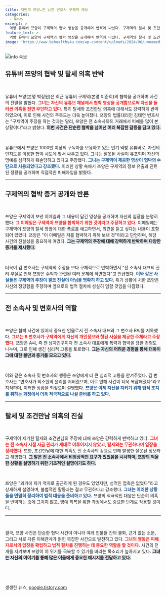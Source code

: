 ```yaml
---
title: 재반격 쯔양…전 남친 변호사 구제역 제보
categories:
  - News
excerpt: >
  먹방 유튜버 쯔양이 구제역의 협박 영상을 공개하며 반격에 나섰다. 구제역의 탈세 및 조건 만남 의혹에 강력히 반박한 쯔양은 자신의 억울한 피해를 증명할 증거를 제시해 관심을 끌고 있다.
feature_text: >
  먹방 유튜버 쯔양이 구제역의 협박 영상을 공개하며 반격에 나섰다. 구제역의 탈세 및 조건 만남 의혹에 강력히 반박한 쯔양은 자신의 억울한 피해를 증명할 증거를 제시해 관심을 끌고 있다.
image: 'https://www.behealthy4u.com/wp-content/uploads/2024/06/unnamed-file.png'
---
```


<p><img src="https://www.behealthy4u.com/wp-content/uploads/2024/06/unnamed-file.png" alt="info 속보" /></p>

<h2 data-ke-size="size26">유튜버 쯔양의 협박 및 탈세 의혹 반박</h2>

<p data-ke-size="size16">&nbsp;</p>

<p>유튜버 쯔양(본명 박정원)은 최근 유튜버 구제역(본명 이준희)의 협박을 공개하며 사건의 전말을 밝혔다. <b><span style="color: #ee2323;">그녀는 자신의 유튜브 채널에서 협박 영상을 공개함으로써 자신을 둘러싼 의혹을 전면 부인하고 있다.</span></b> 특히 탈세와 조건만남 의혹에 대해서도 강력하게 반박하였으며, 이로 인해 사건의 주목도는 더욱 높아졌다. 쯔양의 법률대리인 김태연 변호사는 "구제역이 주장을 하는 것과는 달리, 쯔양은 전 소속사와의 거래에서 피해를 많이 본 상황이다"라고 밝혔다. <b><span style="background-color: #21538527;">이번 사건은 단순한 협박을 넘어선 여러 복잡한 갈등을 담고 있다.</span></b> </p>

<p data-ke-size="size16">&nbsp;</p>

<p>유튜브에서 쯔양은 1000만 이상의 구독자를 보유하고 있는 인기 먹방 유튜버로, 자신의 인지도를 이용한 협박 시도에 맞서 싸우고 있다. 그녀는 잘못된 사실이 유포되며 자신의 명예를 심각하게 훼손당하고 있다고 주장했다. <b><span style="color: #1a5490;">그녀는 구제역이 제공한 영상이 협박의 수단으로 사용되었다고 강조했다.</span></b> 이러한 상황 속에서 쯔양은 구제역의 정보 유출과 관련된 정황을 공개하며 직접적인 피해자임을 밝혔다.</p>

<hr>

<h2 data-ke-size="size26">구제역의 협박 증거 공개와 반론</h2>

<p data-ke-size="size16">&nbsp;</p>

<p>쯔양은 구제역이 보낸 이메일과 그 내용이 담긴 영상을 공개하며 자신의 입장을 분명히 했다. <b><span style="color: #ee2323;">그 이메일은 구제역이 쯔양을 협박하기 위한 것이라고 주장하고 있다.</span></b> 이메일에는 구제역이 쯔양의 탈세 방법에 대한 폭로를 예고하면서, 의견을 듣고 싶다는 내용이 포함되어 있었다. 쯔양은 "이 이메일은 저를 협박하기 위해 보낸 것"이라고 단언하며, 해당 사건의 진실성을 중요하게 여겼다. <b><span style="background-color: #21538527;">그는 구제역의 주장에 대해 강력하게 반박하며 다양한 증거를 제시했다.</span></b></p>

<p data-ke-size="size16">&nbsp;</p>

<p>더욱이 김 변호사는 구제역의 주장을 보다 구체적으로 반박하면서 "전 소속사 대표의 관리 부실로 인해 쯔양은 수익과 관련된 여러 문제에 직면했다"고 언급했다. <b><span style="color: #1a5490;">이와 같은 사실들은 구제역의 주장이 결코 진실이 아님을 명확히 하고 있다.</span></b> 위기 상황에 처한 쯔양은 자신의 정당함을 주장하며 앞으로의 법적 절차에 성실히 임할 것임을 다짐했다.</p>

<hr>

<h2 data-ke-size="size26">전 소속사 및 변호사의 역할</h2>

<p data-ke-size="size16">&nbsp;</p>

<p>쯔양은 협박 사건에 있어서 중요한 인물로서 전 소속사 대표와 그 변호사 B씨를 지목했다. <b><span style="color: #ee2323;">그녀는 B 변호사가 구제역에게 자신의 개인정보와 헛된 사실을 제공한 주체라고 주장했다.</span></b> 쯔양은 A씨, 즉 전 남자친구이자 전 소속사 대표에게 폭력과 협박을 당한 경험도 나누며, 그로 인해 생긴 심리적 고통을 토로했다. <b><span style="background-color: #21538527;">그는 자신의 어려운 경험을 통해 더욱이 그에 대한 불만과 증거를 모으고 있다.</span></b></p>

<p data-ke-size="size16">&nbsp;</p>

<p>이와 같은 소속사 및 변호사의 행동은 쯔양에게 더 큰 심리적 고통을 안겨주었다. 김 변호사는 "변호사가 최소한의 윤리를 저버렸으며, 이로 인해 사건이 더욱 복잡해졌다"라고 지적하며, 이러한 상황을 되짚으며 설명했다. <b><span style="color: #1a5490;">쯔양은 이제 자신을 지키기 위해 법적 조치를 취하는 과정에서 더욱 적극적으로 나설 준비를 하고 있다.</span></b></p>

<hr>

<h2 data-ke-size="size26">탈세 및 조건만남 의혹의 진실</h2>

<p data-ke-size="size16">&nbsp;</p>

<p>구제역이 제기한 탈세와 조건만남의 주장에 대해 쯔양은 강력하게 반박하고 있다. <b><span style="color: #ee2323;">그녀는 전 소속사 시절 자금 관리가 제대로 이루어지지 않았고, 탈세와는 무관하다며 입장을 정리했다.</span></b> 또한, 조건만남에 대한 의혹도 전 소속사의 강요로 인해 발생한 잘못된 정보라고 해명했다. <b><span style="background-color: #21538527;">그 말은 전 소속사에서 비정상적인 요구가 있었음을 시사하며, 쯔양의 억울한 상황을 설명하기 위한 기초적인 설명이기도 하다.</span></b></p>

<p data-ke-size="size16">&nbsp;</p>

<p>쯔양은 "과거에 제가 억지로 출근하게 된 경우도 있었지만, 성적인 접촉은 없었다"라고 상세하게 설명하며, 불법적인 활동과는 결코 무관하다고 강조했다. <b><span style="color: #1a5490;">그녀는 이러한 상황들을 면밀히 정리하여 법적 대응을 준비하고 있다.</span></b> 쯔양의 적극적인 대응은 단순히 의혹을 반박하는 것에 그치지 않고, 명예 회복을 위한 과정에서도 중요한 단계로 작용할 것이다.</p>

<hr>

<p data-ke-size="size16">&nbsp;</p>

<p>결국, 쯔양 사건은 단순한 협박 사건이 아니라 여러 인물들 간의 불화, 근거 없는 소문, 그리고 서로 다른 이해관계가 얽힌 복잡한 사건으로 발전하고 있다. <b><span style="color: #ee2323;">그녀의 행동은 피해자로서의 입장을 확립하고 법적 절차를 진행하는 데 중요한 역할을 할 것이다.</span></b> 사건의 전개를 지켜보며 쯔양이 이 위기를 극복할 수 있기를 바라는 목소리가 높아지고 있다. <b><span style="background-color: #21538527;">그녀는 자신의 이야기를 통해 많은 이들에게 중요한 메시지를 전달하고 있다.</span></b></p>

<p data-ke-size="size16">&nbsp;</p>

<p data-ke-size="size16">&nbsp;</p>
생생한 뉴스, <a href="https://qoogle.tistory.com" rel="dofollow">qoogle.tistory.com</a>


